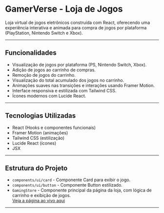 # GamerVerse - Loja de Jogos

Loja virtual de jogos eletrônicos construída com React, oferecendo uma experiência interativa e animada para compra de jogos por plataforma (PlayStation, Nintendo Switch e Xbox).

---

## Funcionalidades

- Visualização de jogos por plataforma (PS, Nintendo Switch, Xbox).
- Adição de jogos ao carrinho de compras.
- Remoção de jogos do carrinho.
- Visualização do total acumulado dos jogos no carrinho.
- Animações suaves nas transições e interações usando Framer Motion.
- Interface responsiva e estilizada com Tailwind CSS.
- Ícones modernos com Lucide React.

---

## Tecnologias Utilizadas

- React (Hooks e componentes funcionais)
- Framer Motion (animações)
- Tailwind CSS (estilização)
- Lucide React (ícones)
- JSX

---

## Estrutura do Projeto

- `components/ui/card` - Componente Card para exibir o jogo.
- `components/ui/button` - Componente Button estilizado.
- `GamingStore` - Componente principal da página da loja, com lógica de carrinho e exibição de jogos.  
  [Veja a página ao vivo aqui](https://desenvolvimento15.github.io/gamerverse/)

---
